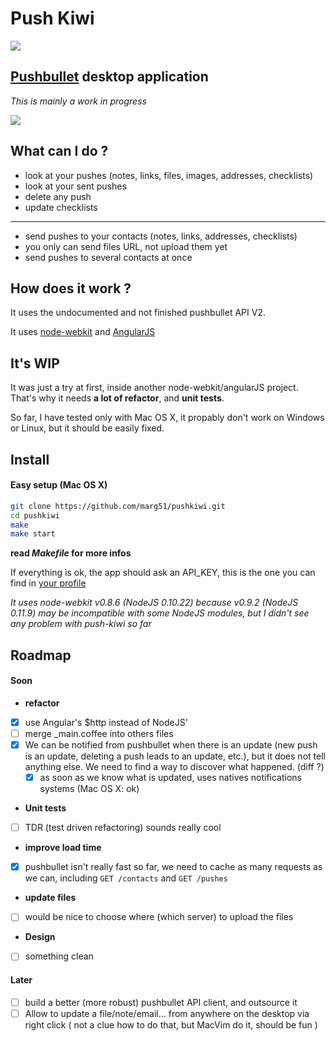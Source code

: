 # Push Kiwi

![](http://i.uto.io/jk2ND)


## [Pushbullet](https://www.pushbullet.com) desktop application

_This is mainly a work in progress_

![](http://i.uto.io/jk5MA)

## What can I do ?

- look at your pushes (notes, links, files, images, addresses, checklists)
- look at your sent pushes
- delete any push
- update checklists

***

- send pushes to your contacts (notes, links, addresses, checklists)
- you only can send files URL, not upload them yet
- send pushes to several contacts at once


## How does it work ?

It uses the undocumented and not finished pushbullet API V2.

It uses [node-webkit](https://github.com/rogerwang/node-webkit) and [AngularJS](angularjs.org)

## It's WIP

It was just a try at first, inside another node-webkit/angularJS project. That's why it needs **a lot of refactor**, and **unit tests**.

So far, I have tested only with Mac OS X, it propably don't work on Windows or Linux, but it should be easily fixed.

## Install

#### Easy setup (Mac OS X)

```bash
git clone https://github.com/marg51/pushkiwi.git
cd pushkiwi
make
make start
```
**read _Makefile_ for more infos**

If everything is ok, the app should ask an API_KEY, this is the one you can find in [your profile](https://www.pushbullet.com/account)

_It uses node-webkit v0.8.6 (NodeJS 0.10.22) because v0.9.2 (NodeJS 0.11.9) may be incompatible with some NodeJS modules, but I didn't see any problem with push-kiwi so far_

## Roadmap


#### Soon 

- **refactor**
 - [x] use Angular's $http instead of NodeJS'
 - [ ] merge _main.coffee into others files
 - [x] We can be notified from pushbullet when there is an update (new push is an update, deleting a push leads to an update, etc.), but it does not tell anything else. We need to find a way to discover what happened. (diff ?)
 	- [x] as soon as we know what is updated, uses natives notifications systems (Mac OS X: ok)
- **Unit tests**
 - [ ] TDR (test driven refactoring) sounds really cool
- **improve load time**
 - [x] pushbullet isn't really fast so far, we need to cache as many requests as we can, including `GET /contacts` and `GET /pushes`
- **update files**
 - [ ] would be nice to choose where (which server) to upload the files
- **Design**
 - [ ] something clean


#### Later

- [ ] build a better (more robust) pushbullet API client, and outsource it
- [ ] Allow to update a file/note/email... from anywhere on the desktop via right click ( not a clue how to do that, but MacVim do it, should be fun )
